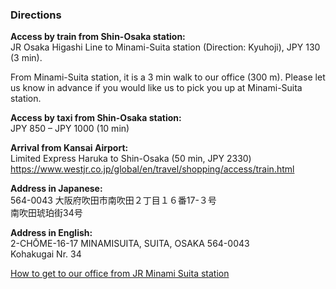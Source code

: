 ### Directions

**Access by train from Shin-Osaka station:**  
JR Osaka Higashi Line to Minami-Suita station (Direction: Kyuhoji), JPY 130 (3 min).  

From Minami-Suita station, it is a 3 min walk to our office (300 m). Please let us know in advance if you would like us to pick you up at Minami-Suita station.

**Access by taxi from Shin-Osaka station:**  
JPY 850 – JPY 1000 (10 min)  

**Arrival from Kansai Airport:**  
Limited Express Haruka to Shin-Osaka (50 min, JPY 2330) <https://www.westjr.co.jp/global/en/travel/shopping/access/train.html>

**Address in Japanese:**  
564-0043 大阪府吹田市南吹田２丁目１６番17-３号  
南吹田琥珀街34号
 
**Address in English:**  
2-CHŌME-16-17 MINAMISUITA, SUITA, OSAKA 564-0043  
Kohakugai Nr. 34

[How to get to our office from JR Minami Suita station](./access/JapanByVan-Drections.pdf)

